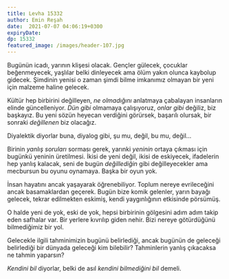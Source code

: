 ```yaml
---
title: Levha 15332 
author: Emin Reşah
date:  2021-07-07 04:06:19+0300
expiryDate:
dp: 15332
featured_image: /images/header-107.jpg
---
```




Bugünün icadı, yarının klişesi olacak. Gençler gülecek, çocuklar beğenmeyecek, yaşlılar belki dinleyecek ama ölüm yakın olunca kaybolup gidecek. Şimdinin yenisi o zaman şimdi bilme imkanımız olmayan bir yeni için malzeme haline gelecek. 

Kültür hep birbirini değilleyen, *ne olmadığını* anlatmaya çabalayan insanların elinde güncelleniyor. *Dün gibi* olmamaya çalışıyoruz, *onlar gibi* değiliz, biz başkayız. Bu yeni sözün heyecan verdiğini görürsek, başarılı olursak, bir sonraki *değillenen* biz olacağız. 

Diyalektik diyorlar buna, diyalog gibi, şu mu, değil, bu mu, değil...

Birinin *yanlış soruları* sorması gerek, yarınki *yeninin* ortaya çıkması için bugünkü yeninin üretilmesi. İkisi de yeni değil, ikisi de eskiyecek, ifadelerin hep yanlış kalacak, seni de bugün *değillediğin* gibi değilleyecekler ama mecbursun bu oyunu oynamaya. Başka bir oyun yok. 

İnsan hayatını ancak yaşayarak öğrenebiliyor. Toplum nereye evrileceğini ancak basamaklardan geçerek. Bugün bize komik gelenler, yarın bayağı gelecek, tekrar edilmekten eskimiş, kendi yaygınlığının etkisinde pörsümüş. 

O halde yeni de yok, eski de yok, hepsi birbirinin gölgesini adım adım takip eden safhalar var. Bir yerlere kıvrılıp giden nehir. Bizi nereye götürdüğünü bilmediğimiz bir yol. 

Gelecekle ilgili tahminimizin bugünü belirlediği, ancak bugünün de geleceği belirlediği bir dünyada geleceği kim bilebilir? Tahminlerin yanlış çıkacaksa ne tahmin yaparsın? 

*Kendini bil* diyorlar, belki de asıl *kendini bilmediğini bil* demeli.
